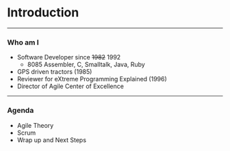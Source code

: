 
# Introduction
---
### Who am I
- Software Developer since ~~1982~~ 1992
    - 8085 Assembler, C, Smalltalk, Java, Ruby
- GPS driven tractors (1985)
- Reviewer for eXtreme Programming Explained (1996)
- Director of Agile Center of Excellence

---
### Agenda
- Agile Theory
- Scrum
- Wrap up and Next Steps
